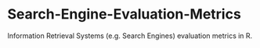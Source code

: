 # Search-Engine-Evaluation-Metrics
Information Retrieval Systems (e.g. Search Engines) evaluation metrics in R. 
